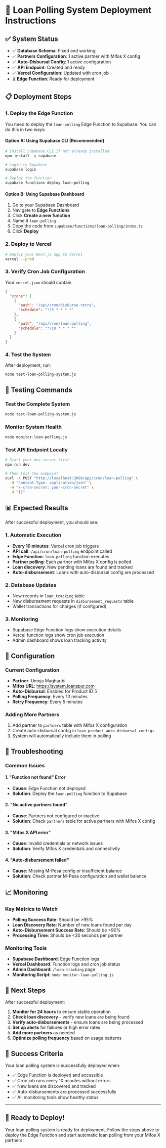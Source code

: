 # 🚀 Loan Polling System Deployment Instructions

## ✅ System Status
- ✅ **Database Schema**: Fixed and working
- ✅ **Partners Configuration**: 1 active partner with Mifos X config
- ✅ **Auto-Disbursal Config**: 1 active configuration
- ✅ **API Endpoint**: Created and ready
- ✅ **Vercel Configuration**: Updated with cron job
- ⏳ **Edge Function**: Ready for deployment

## 📋 Deployment Steps

### 1. Deploy the Edge Function

You need to deploy the `loan-polling` Edge Function to Supabase. You can do this in two ways:

#### Option A: Using Supabase CLI (Recommended)
```bash
# Install Supabase CLI if not already installed
npm install -g supabase

# Login to Supabase
supabase login

# Deploy the function
supabase functions deploy loan-polling
```

#### Option B: Using Supabase Dashboard
1. Go to your Supabase Dashboard
2. Navigate to **Edge Functions**
3. Click **Create a new function**
4. Name it `loan-polling`
5. Copy the code from `supabase/functions/loan-polling/index.ts`
6. Click **Deploy**

### 2. Deploy to Vercel

```bash
# Deploy your Next.js app to Vercel
vercel --prod
```

### 3. Verify Cron Job Configuration

Your `vercel.json` should contain:
```json
{
  "crons": [
    {
      "path": "/api/cron/disburse-retry",
      "schedule": "*/5 * * * *"
    },
    {
      "path": "/api/cron/loan-polling",
      "schedule": "*/10 * * * *"
    }
  ]
}
```

### 4. Test the System

After deployment, run:
```bash
node test-loan-polling-system.js
```

## 🧪 Testing Commands

### Test the Complete System
```bash
node test-loan-polling-system.js
```

### Monitor System Health
```bash
node monitor-loan-polling.js
```

### Test API Endpoint Locally
```bash
# Start your dev server first
npm run dev

# Then test the endpoint
curl -X POST "http://localhost:3000/api/cron/loan-polling" \
  -H "Content-Type: application/json" \
  -H "x-cron-secret: your-cron-secret" \
  -d "{}"
```

## 📊 Expected Results

After successful deployment, you should see:

### 1. Automatic Execution
- **Every 10 minutes**: Vercel cron job triggers
- **API call**: `/api/cron/loan-polling` endpoint called
- **Edge Function**: `loan-polling` function executes
- **Partner polling**: Each partner with Mifos X config is polled
- **Loan discovery**: New pending loans are found and tracked
- **Auto-disbursement**: Loans with auto-disbursal config are processed

### 2. Database Updates
- New records in `loan_tracking` table
- New disbursement requests in `disbursement_requests` table
- Wallet transactions for charges (if configured)

### 3. Monitoring
- Supabase Edge Function logs show execution details
- Vercel function logs show cron job execution
- Admin dashboard shows loan tracking activity

## 🔧 Configuration

### Current Configuration
- **Partner**: Umoja Magharibi
- **Mifos URL**: https://system.loanspur.com
- **Auto-Disbursal**: Enabled for Product ID 5
- **Polling Frequency**: Every 10 minutes
- **Retry Frequency**: Every 5 minutes

### Adding More Partners
1. Add partner to `partners` table with Mifos X configuration
2. Create auto-disbursal config in `loan_product_auto_disbursal_configs`
3. System will automatically include them in polling

## 🚨 Troubleshooting

### Common Issues

#### 1. "Function not found" Error
- **Cause**: Edge Function not deployed
- **Solution**: Deploy the `loan-polling` function to Supabase

#### 2. "No active partners found"
- **Cause**: Partners not configured or inactive
- **Solution**: Check `partners` table for active partners with Mifos X config

#### 3. "Mifos X API error"
- **Cause**: Invalid credentials or network issues
- **Solution**: Verify Mifos X credentials and connectivity

#### 4. "Auto-disbursement failed"
- **Cause**: Missing M-Pesa config or insufficient balance
- **Solution**: Check partner M-Pesa configuration and wallet balance

## 📈 Monitoring

### Key Metrics to Watch
- **Polling Success Rate**: Should be >95%
- **Loan Discovery Rate**: Number of new loans found per day
- **Auto-Disbursement Success Rate**: Should be >90%
- **Processing Time**: Should be <30 seconds per partner

### Monitoring Tools
- **Supabase Dashboard**: Edge Function logs
- **Vercel Dashboard**: Function logs and cron job status
- **Admin Dashboard**: `/loan-tracking` page
- **Monitoring Script**: `node monitor-loan-polling.js`

## 🎯 Next Steps

After successful deployment:

1. **Monitor for 24 hours** to ensure stable operation
2. **Check loan discovery** - verify new loans are being found
3. **Verify auto-disbursements** - ensure loans are being processed
4. **Set up alerts** for failures or high error rates
5. **Add more partners** as needed
6. **Optimize polling frequency** based on usage patterns

## 🎉 Success Criteria

Your loan polling system is successfully deployed when:
- ✅ Edge Function is deployed and accessible
- ✅ Cron job runs every 10 minutes without errors
- ✅ New loans are discovered and tracked
- ✅ Auto-disbursements are processed successfully
- ✅ All monitoring tools show healthy status

---

## 🚀 Ready to Deploy!

Your loan polling system is ready for deployment. Follow the steps above to deploy the Edge Function and start automatic loan polling from your Mifos X partners!


